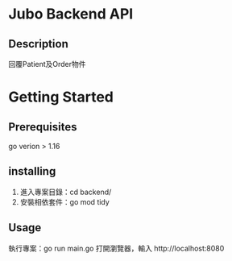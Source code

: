# Jubo Backend API

## Description

回覆Patient及Order物件

# Getting Started

## Prerequisites

go verion > 1.16

## installing

1. 進入專案目錄：cd backend/
1. 安裝相依套件：go mod tidy

## Usage

執行專案：go run main.go
打開瀏覽器，輸入 http://localhost:8080

